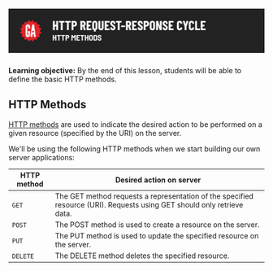 # ![HTTP Request Response Cycle - HTTP methods](./assets/hero.png)

**Learning objective:** By the end of this lesson, students will be able to define the basic HTTP methods. 

## HTTP Methods

[HTTP methods](https://developer.mozilla.org/en-US/docs/Web/HTTP/Methods) are used to indicate the desired action to be performed on a given resource (specified by the URI) on the server.

We'll be using the following HTTP methods when we start building our own server applications:

| HTTP method | Desired action on server |
| ----------- | ------------------------ |
| `GET` | The GET method requests a representation of the specified resource (URI). Requests using GET should only retrieve data. |
| `POST` | The POST method is used to create a resource on the server. |
| `PUT` | The PUT method is used to update the specified resource on the server. |
| `DELETE` | The DELETE method deletes the specified resource. |
